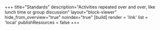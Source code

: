 +++
title="Standards"
description="Activities repeated over and over, like lunch time or group discussion"
layout="block-viewer"
hide_from_overview="true"
noindex="true"
[build]
  render = 'link'
  list = 'local'
  publishResources = false
+++
